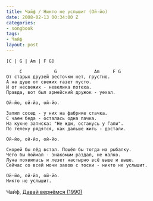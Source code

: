```yaml
---
title: Чайф / Никто не услышит (Ой-йо)
date: 2008-02-13 00:34:00 Z
categories:
- songbook
tags:
- Чайф
layout: post
---
```


	[C | G | Am | F G]

		 C            G              Am     F G
	От старых друзей весточки нет, грустно.
	А на душе от свежих газет пусто.
	И от несвежих - невелика потеха.
	Правда, вот был армейский дружок - уехал.

	Ой-йо, ой-йо, ой-йо.

	Запил сосед - у них на фабрике стачка.
	С чаем беда - осталась одна пачка.
	На кухне записка: "Не жди, останусь у Гали".
	По телеку рядятся, как дальше жить - достали.

	Ой-йо, ой-йо, ой-йо.

	Скорей бы лёд встал. Пошёл бы тогда на рыбалку.
	Чего бы поймал - знакомым раздал, не жалко.
	Луна появилась и лезет настырно всё выше и выше.
	Сейчас со всей мочи завою с тоски - никто не услышит.

	Ой-йо, ой-йо, ой-йо.
	Никто не услышит.

Чайф, [Давай вернёмся (1990)](http://www.chaif.ru/new/albums/list/7/127)

